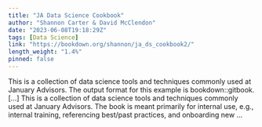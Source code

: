 ```yaml
---
title: "JA Data Science Cookbook"
author: "Shannon Carter & David McClendon"
date: "2023-06-08T19:18:29Z"
tags: [Data Science]
link: "https://bookdown.org/shannon/ja_ds_cookbook2/"
length_weight: "1.4%"
pinned: false
---
```


This is a collection of data science tools and techniques commonly used at January Advisors. The output format for this example is bookdown::gitbook. [...] This is a collection of data science tools and techniques commonly used at January Advisors. The book is meant primarily for internal use, e.g., internal training, referencing best/past practices, and onboarding new ...
